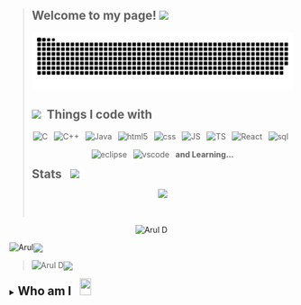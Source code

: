 > ## Welcome to my page! <img src="https://c.tenor.com/iHvyWsJA_CMAAAAi/thanks-smile.gif" width="70">
>
> <p align="center">
>   <img alt="contribution" src="https://github.com/Aruln3/Aruln3/blob/main/github-contribution-grid-snake.svg">
> </p>
>
> <h2><img src="https://c.tenor.com/scJmHcoziLYAAAAi/kelvin-working-from-home.gif" width="80">&ensp;Things I code with</h2>
>
> <p align="center">
>   <img alt="C" src="https://cdn.icon-icons.com/icons2/2415/PNG/128/c_original_logo_icon_146611.png" width="30" height="30" style="padding-bottom: 5px;">&ensp;
>   <img alt="C++" src="https://openhistogram.io/wp-content/uploads/images/c-plus-plus-logo.svg" width="33" height="32" style="padding-bottom: 7px;">&ensp;
>   <img alt="Java" src="https://cdn-icons-png.flaticon.com/512/226/226777.png" width="46" height="54" style="padding-bottom: 15px;">&ensp;
>   <img alt="html5" src="https://cdn.icon-icons.com/icons2/2415/PNG/128/html_original_logo_icon_146477.png" width="31" height="32">&ensp;
>   <img alt="css" src="https://cdn.icon-icons.com/icons2/2415/PNG/128/css_original_logo_icon_146575.png" width="31" height="32">&ensp;
>   <img alt="JS" src="https://cdn.icon-icons.com/icons2/2108/PNG/128/javascript_icon_130900.png" width="30" height="31">&ensp;
>   <img alt="TS" src="https://upload.wikimedia.org/wikipedia/commons/thumb/4/4c/Typescript_logo_2020.svg/1024px-Typescript_logo_2020.svg.png" width="30" height="31">&ensp;
>   <img alt="React" src="https://cdn.icon-icons.com/icons2/2415/PNG/512/react_original_logo_icon_146374.png" width="33" height="33">&ensp;
>   <img alt="sql" src="https://upload.wikimedia.org/wikipedia/en/thumb/6/68/Oracle_SQL_Developer_logo.svg/1200px-Oracle_SQL_Developer_logo.svg.png" width="27" height="31">&ensp;
>   <img alt="eclipse" src="https://cdn.icon-icons.com/icons2/1381/PNG/512/eclipse_94656.png" width="31" height="31">&ensp;
>   <img alt="vscode" src="https://upload.wikimedia.org/wikipedia/commons/thumb/9/9a/Visual_Studio_Code_1.35_icon.svg/512px-Visual_Studio_Code_1.35_icon.svg.png" width="31" height="31">&ensp;
>   <b> and Learning...</b>
> </p>
>
> <h2 style="display: inline;">Stats &ensp;<img src="https://c.tenor.com/T-pW4c5b4y0AAAAi/gofourward-webdesign.gif" width="40"></h2>
>
> <p align="center">
>   <img src="https://komarev.com/ghpvc/?username=Aruln3&label=Profile%20views&color=0e75b6&style=flat">
> </p>
>
> <br>

 <p align="center" ><img src="http://github-profile-summary-cards.vercel.app/api/cards/profile-details?username=Aruln3&theme=omni&layout=compact" alt="Arul D"/></p>

 <p><img align="left" src="https://github-readme-stats.vercel.app/api/top-langs?username=Aruln3&show_icons=true&theme=omni&layout=compact&hide_progress=true&no-frame=true" alt="Arul"/></p>
 <p><img align="center" src="https://github-profile-trophy.vercel.app/?username=Aruln3&theme=onedark&no-bg=true&no-frame=true&title=Repositories,Commits,Stars,PullRequest&row=2&column=2&no-frame=true"/></p>

> <p><img align="left" src="https://github-readme-stats.vercel.app/api?username=Aruln3&show_icons=true&theme=omni&layout=compact&no-frame=true" alt="Arul D" /></p>
> <p><img align="center" src="https://github-readme-streak-stats.herokuapp.com/?user=Aruln3&theme=omni&langs_count=6&no-frame=true"/></p>


 <details align="left">
   <summary align="left"><h2 style="display: inline;">Who am I &ensp;<img src="https://c.tenor.com/ubvX6P6dkhUAAAAi/question-mark.gif" width="20" height="30"></h2></summary>
   <p align="left">
     <h5 width="80%"> Hi, my name is Arul, born and brought up in Mettur, Salem. I'm a CS student studying at K.S.R, Tiruchengode. I'm very interested in the field of web development and designing. I 💖 to design and code 👨🏼‍💻</h5>
   </p>
   <h3>Contact<img src="https://c.tenor.com/yIG048LQlNgAAAAj/smile-kelvin.gif" width="60"></h3>
   <p align="left">
     <a href="https://www.instagram.com/arul_n3/" target="blank"><img align="center" src="https://cdn2.iconfinder.com/data/icons/social-media-and-payment/64/-03-512.png" alt="Ar3" height="40" width="40"></a>&ensp;
     <a href="https://t.me/Arul_n3" target="blank"><img align="center" src="https://cdn2.iconfinder.com/data/icons/social-media-and-payment/64/-59-512.png" alt="Ar3" height="36" width="36"></a>&ensp;
     <a href="https://www.linkedin.com/in/arul-d/" target="blank"><img align="center" src="https://cdn2.iconfinder.com/data/icons/social-media-and-payment/64/-44-512.png" alt="Ar3" height="36" width="36"></a>&ensp;
   </p>
 </details>

